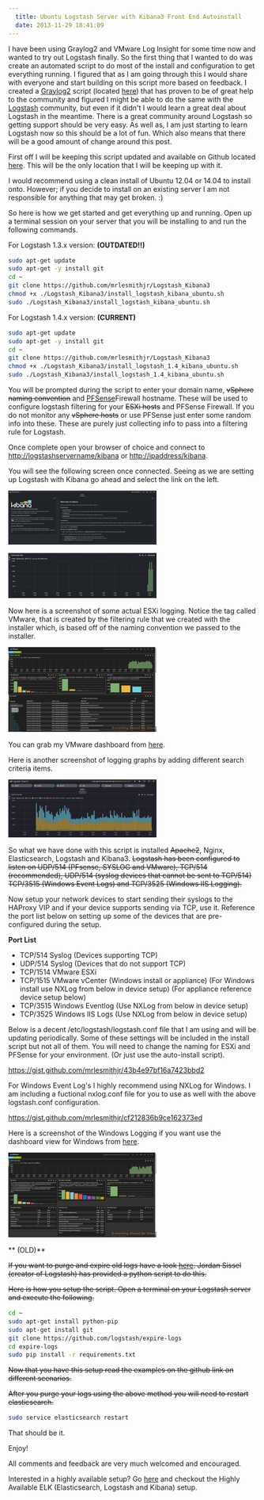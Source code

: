 ```yaml
---
  title: Ubuntu Logstash Server with Kibana3 Front End Autoinstall
  date: 2013-11-29 18:41:09
---
```


I have been using Graylog2 and VMware Log Insight for some time now and
wanted to try out Logstash finally. So the first thing that I wanted to
do was create an automated script to do most of the install and
configuration to get everything running. I figured that as I am going
through this I would share with everyone and start building on this
script more based on feedback. I created a [Graylog2](http://graylog2.org "http\://graylog2.org") script (located [here](http://everythingshouldbevirtual.com/ubuntu-12-04-graylog2-installation "http\://everythingshouldbevirtual.com/ubuntu-12-04-graylog2-installation"))
that has proven to be of great help to the community and figured I might
be able to do the same with the [Logstash](http://logstash.net "http\://logstash.net")
community, but even if it didn't I would learn a great deal about Logstash in the
meantime. There is a great community around Logstash so getting support
should be very easy. As well as, I am just starting to learn Logstash
now so this should be a lot of fun. Which also means that there will be
a good amount of change around this post.

First off I will be keeping this script updated and available on Github
located [here](https://github.com/mrlesmithjr/Logstash_Kibana3 "https\://github.com/mrlesmithjr/Logstash_Kibana3").
This will be the only location that I will be keeping up with it.

I would recommend using a clean install of Ubuntu 12.04 or 14.04 to
install onto. However; if you decide to install on an existing server I
am not responsible for anything that may get broken. :)

So here is how we get started and get everything up and running. Open up
a terminal session on your server that you will be installing to and run
the following commands.

For Logstash 1.3.x version: **(OUTDATED!!)**

```bash
sudo apt-get update
sudo apt-get -y install git
cd ~
git clone https://github.com/mrlesmithjr/Logstash_Kibana3
chmod +x ./Logstash_Kibana3/install_logstash_kibana_ubuntu.sh
sudo ./Logstash_Kibana3/install_logstash_kibana_ubuntu.sh
```

For Logstash 1.4.x version: **(CURRENT)**

```bash
sudo apt-get update
sudo apt-get -y install git
cd ~
git clone https://github.com/mrlesmithjr/Logstash_Kibana3
chmod +x ./Logstash_Kibana3/install_logstash_1.4_kibana_ubuntu.sh
sudo ./Logstash_Kibana3/install_logstash_1.4_kibana_ubuntu.sh
```

You will be prompted during the script to enter your domain name,
~~vSphere naming convention~~ and
[PFSense](https://www.pfsense.org/ "https\://www.pfsense.org/")Firewall
hostname. These will be used to configure logstash filtering for your
~~ESXi hosts~~ and PFSense Firewall. If you do not monitor any ~~vSphere
hosts~~ or use PFSense just enter some random info into these. These are
purely just collecting info to pass into a filtering rule for Logstash.

Once complete open your browser of choice and connect to
<http://logstashservername/kibana> or <http://ipaddress/kibana>.

You will see the following screen once connected. Seeing as we are
setting up Logstash with Kibana go ahead and select the link on the
left.

![19-31-11](../../assets/19-31-11-300x109.png)

![Screen Shot 2013-11-29 at 6.38.39 PM](../../assets/Screen-Shot-2013-11-29-at-6.38.39-PM-300x91.png)

Now here is a screenshot of some actual ESXi logging. Notice the tag
called VMware, that is created by the filtering rule that we created
with the installer which, is based off of the naming convention we
passed to the installer.

![Logstash_VMware_Dashboard](../../assets/Logstash_VMware_Dashboard-300x171.png)

You can grab my VMware dashboard from [here](https://gist.github.com/mrlesmithjr/8f8ff8e2e8e6f43cb701 "https\://gist.github.com/mrlesmithjr/8f8ff8e2e8e6f43cb701").

Here is another screenshot of logging graphs by adding different search
criteria items.

![10-22-26](../../assets/10-22-26-300x117.png)

So what we have done with this script is installed ~~Apache2~~, Nginx,
Elasticsearch, Logstash and Kibana3. ~~Logstash has been configured to
listen on UDP/514 (PFsense, SYSLOG and VMware), TCP/514 (recommended),
UDP/514 (syslog devices that cannot be sent to TCP/514) TCP/3515
(Windows Event Logs) and TCP/3525 (Windows IIS Logging).~~

Now setup your network devices to start sending their syslogs to the
HAProxy VIP and if your device supports sending via TCP, use it.
Reference the port list below on setting up some of the devices that are
pre-configured during the setup.

**Port List**

-   TCP/514 Syslog (Devices supporting TCP)
-   UDP/514 Syslog (Devices that do not support TCP)
-   TCP/1514 VMware ESXi
-   TCP/1515 VMware vCenter (Windows install or appliance) (For Windows
    install use NXLog from below in device setup) (For appliance reference
    device setup below)
-   TCP/3515 Windows Eventlog (Use NXLog from below in device setup)
-   TCP/3525 Windows IIS Logs (Use NXLog from below in device setup)

Below is a decent /etc/logstash/logstash.conf file that I am using and
will be updating periodically. Some of these settings will be included
in the install script but not all of them. You will need to change the
naming for ESXi and PFSense for your environment. (Or just use the
auto-install script).

<https://gist.github.com/mrlesmithjr/43b4e97bf16a7423bbd2>

For Windows Event Log's I highly recommend using NXLog for Windows. I
am including a fuctional nxlog.conf file for you to use as well with the
above logstash.conf configuration.

<https://gist.github.com/mrlesmithjr/cf212836b9ce162373ed>

Here is a screenshot of the Windows Logging if you want use the
dashboard view for Windows from
[here](https://gist.github.com/mrlesmithjr/42db96d077f4d1035186 "https\://gist.github.com/mrlesmithjr/42db96d077f4d1035186").

![Logstash_Windows_Dashboard](../../assets/Logstash_Windows_Dashboard-300x171.png)

** (OLD)**

~~If you want to purge and expire old logs have a look
[here](https://github.com/logstash/expire-logs "https\://github.com/logstash/expire-logs").
Jordan Sissel (creator of Logstash) has provided a python script to do
this.~~

~~Here is how you setup the script. Open a terminal on your Logstash
server and execute the following.~~

```bash
cd ~
sudo apt-get install python-pip
sudo apt-get install git
git clone https://github.com/logstash/expire-logs
cd expire-logs
sudo pip install -r requirements.txt
```

~~Now that you have this setup read the examples on the github link on
different scenarios.~~

~~After you purge your logs using the above method you will need to
restart elasticsearch.~~

```bash
sudo service elasticsearch restart
```

That should be it.

Enjoy!

All comments and feedback are very much welcomed and encouraged.

Interested in a highly available setup? Go
[here](http://everythingshouldbevirtual.com/highly-available-elk-elasticsearch-logstash-kibana-setup "Highly Available ELK (Elasticsearch, Logstash and Kibana) Setup") and
checkout the Highly Available ELK (Elasticsearch, Logstash and Kibana)
setup.
